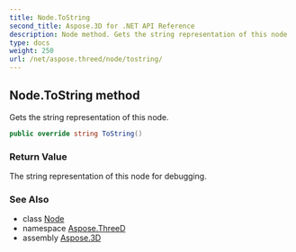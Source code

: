 ```yaml
---
title: Node.ToString
second_title: Aspose.3D for .NET API Reference
description: Node method. Gets the string representation of this node
type: docs
weight: 250
url: /net/aspose.threed/node/tostring/
---
```

## Node.ToString method

Gets the string representation of this node.

```csharp
public override string ToString()
```

### Return Value

The string representation of this node for debugging.

### See Also

* class [Node](../)
* namespace [Aspose.ThreeD](../../../aspose.threed/)
* assembly [Aspose.3D](../../../)


